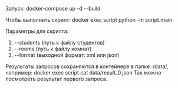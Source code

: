 Запуск:
docker-compose up -d --build

Чтобы выполнить скрипт:
docker exec script python -m script.main

Параметры для скрипта:
1) --students (путь к файлу студентов)
2) --rooms (путь к файлу комнат)
3) --format (выходной формат: xml или json)

Результаты запросов сохраняются в контейнере в папке ./data/, например:
docker exec script cat data/result_0.json
Так можно посмотреть результат первого запроса.